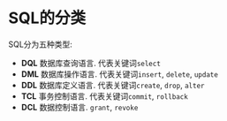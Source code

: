 # SQL的分类

SQL分为五种类型: 

- **DQL**
  数据库查询语言. 代表关键词`select`
- **DML**
  数据库操作语言. 代表关键词`insert`, `delete`, `update`
- **DDL**
  数据库定义语言. 代表关键词`create`, `drop`, `alter`
- **TCL**
  事务控制语言. 代表关键词`commit`, `rollback`
- **DCL**
  数据控制语言. `grant`, `revoke`